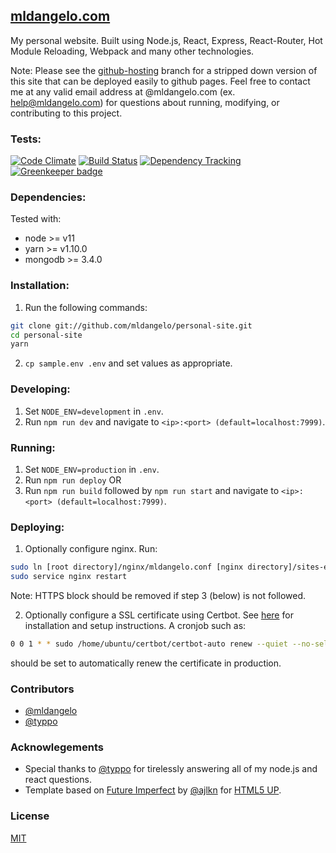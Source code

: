 ## [mldangelo.com](http://mldangelo.com)

My personal website. Built using Node.js, React, Express, React-Router, Hot Module Reloading, Webpack and many other technologies.

Note: Please see the [github-hosting](https://github.com/mldangelo/personal-site/tree/github-hosting) branch for a stripped down version of this site that can be deployed easily to github pages. Feel free to contact me at any valid email address at @mldangelo.com (ex. help@mldangelo.com) for questions about running, modifying, or contributing to this project.


### Tests:
[![Code Climate](https://codeclimate.com/github/mldangelo/personal-site/badges/gpa.svg)](https://codeclimate.com/github/mldangelo/personal-site)
[![Build Status](https://travis-ci.org/mldangelo/personal-site.svg?branch=master)](https://travis-ci.org/mldangelo/personal-site)
[![Dependency Tracking](https://david-dm.org/mldangelo/personal-site.svg)](https://david-dm.org/)
[![Greenkeeper badge](https://badges.greenkeeper.io/mldangelo/personal-site.svg)](https://greenkeeper.io/)

### Dependencies:
Tested with:
* node >= v11
* yarn >= v1.10.0
* mongodb >= 3.4.0


### Installation:

1. Run the following commands:
```bash
git clone git://github.com/mldangelo/personal-site.git
cd personal-site
yarn
```

2. ``` cp sample.env .env ``` and set values as appropriate.

###  Developing:
1. Set `NODE_ENV=development` in `.env`.
2. Run `npm run dev` and navigate to `<ip>:<port> (default=localhost:7999)`.

###  Running:
1. Set `NODE_ENV=production` in `.env`.
2. Run `npm run deploy` OR  
3. Run `npm run build` followed by `npm run start` and navigate to `<ip>:<port> (default=localhost:7999)`.

### Deploying:
1. Optionally configure nginx. Run:

  ```bash
  sudo ln [root directory]/nginx/mldangelo.conf [nginx directory]/sites-enabled/personal-site.conf
  sudo service nginx restart
  ```
  Note: HTTPS block should be removed if step 3 (below) is not followed.

2. Optionally configure a SSL certificate using Certbot. See [here](https://certbot.eff.org/#ubuntutrusty-nginx)
for installation and setup instructions. A cronjob such as:

  ```bash
  0 0 1 * * sudo /home/ubuntu/certbot/certbot-auto renew --quiet --no-self-upgrade
  ```

  should be set to automatically renew the certificate in production.


### Contributors
- [@mldangelo](https://github.com/mldangelo)
- [@typpo](https://github.com/typpo)

### Acknowlegements
- Special thanks to [@typpo](https://github.com/typpo) for tirelessly answering all of my node.js and react questions.
- Template based on [Future Imperfect](https://html5up.net/future-imperfect) by [@ajlkn](https://github.com/ajlkn) for [HTML5 UP](html5up.net).

### License
[MIT](https://github.com/mldangelo/personal-site/blob/master/LICENSE)
